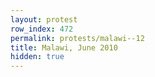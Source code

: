 ```yaml
---
layout: protest
row_index: 472
permalink: protests/malawi--12
title: Malawi, June 2010
hidden: true
---
```

